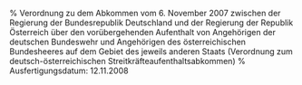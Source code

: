 % Verordnung zu dem Abkommen vom 6. November 2007 zwischen der Regierung der Bundesrepublik Deutschland und der Regierung der Republik Österreich über den vorübergehenden Aufenthalt von Angehörigen der deutschen Bundeswehr und Angehörigen des österreichischen Bundesheeres auf dem Gebiet des jeweils anderen Staats  (Verordnung zum deutsch-österreichischen Streitkräfteaufenthaltsabkommen)
% Ausfertigungsdatum: 12.11.2008
 